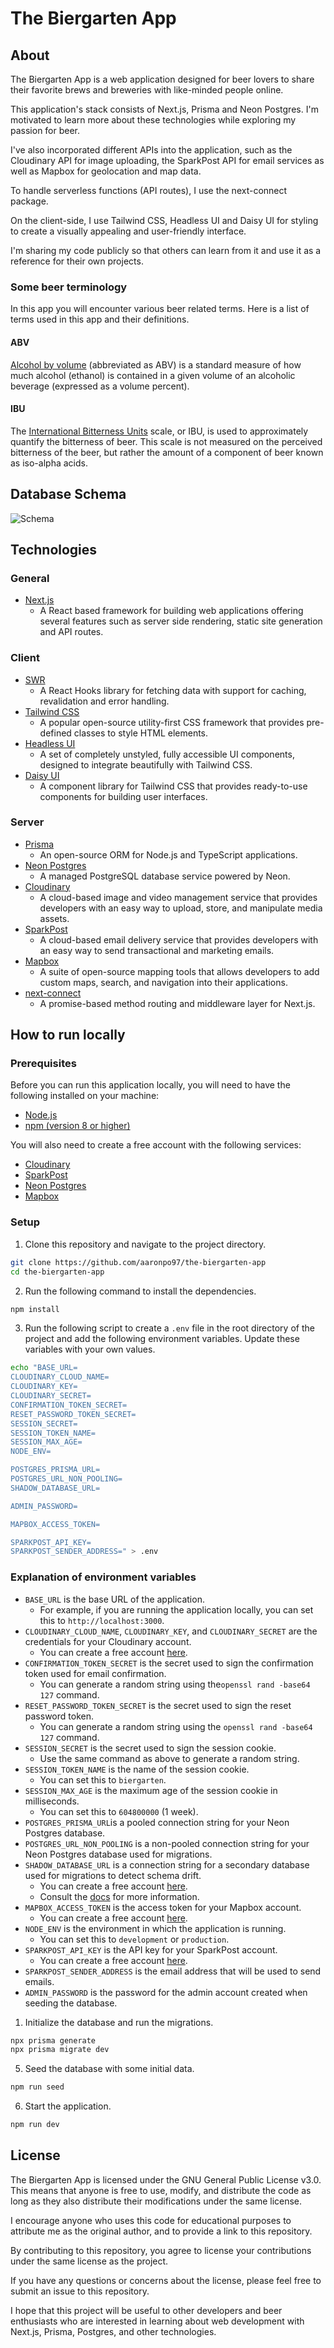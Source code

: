 # The Biergarten App

## About

The Biergarten App is a web application designed for beer lovers to share their favorite
brews and breweries with like-minded people online.

This application's stack consists of Next.js, Prisma and Neon Postgres. I'm motivated to
learn more about these technologies while exploring my passion for beer.

I've also incorporated different APIs into the application, such as the Cloudinary API for
image uploading, the SparkPost API for email services as well as Mapbox for geolocation
and map data.

To handle serverless functions (API routes), I use the next-connect package.

On the client-side, I use Tailwind CSS, Headless UI and Daisy UI for styling to create a
visually appealing and user-friendly interface.

I'm sharing my code publicly so that others can learn from it and use it as a reference
for their own projects.

### Some beer terminology

In this app you will encounter various beer related terms. Here is a list of terms used in
this app and their definitions.

#### ABV

[Alcohol by volume](https://en.wikipedia.org/wiki/Alcohol_by_volume) (abbreviated as ABV)
is a standard measure of how much alcohol (ethanol) is contained in a given volume of an
alcoholic beverage (expressed as a volume percent).

#### IBU

The
[International Bitterness Units](https://en.wikipedia.org/wiki/Beer_measurement#Bitterness)
scale, or IBU, is used to approximately quantify the bitterness of beer. This scale is not
measured on the perceived bitterness of the beer, but rather the amount of a component of
beer known as iso-alpha acids.

## Database Schema

![Schema](./schema.svg)

## Technologies

### General

- [Next.js](https://nextjs.org/)
  - A React based framework for building web applications offering several features such
    as server side rendering, static site generation and API routes.

### Client

- [SWR](https://swr.vercel.app/)
  - A React Hooks library for fetching data with support for caching, revalidation and
    error handling.
- [Tailwind CSS](https://tailwindcss.com/)
  - A popular open-source utility-first CSS framework that provides pre-defined classes to
    style HTML elements.
- [Headless UI](https://headlessui.dev/)
  - A set of completely unstyled, fully accessible UI components, designed to integrate
    beautifully with Tailwind CSS.
- [Daisy UI](https://daisyui.com/)
  - A component library for Tailwind CSS that provides ready-to-use components for
    building user interfaces.

### Server

- [Prisma](https://www.prisma.io/)
  - An open-source ORM for Node.js and TypeScript applications.
- [Neon Postgres](https://neon.tech/)
  - A managed PostgreSQL database service powered by Neon.
- [Cloudinary](https://cloudinary.com/)
  - A cloud-based image and video management service that provides developers with an easy
    way to upload, store, and manipulate media assets.
- [SparkPost](https://www.sparkpost.com/)
  - A cloud-based email delivery service that provides developers with an easy way to send
    transactional and marketing emails.
- [Mapbox](https://www.mapbox.com/)
  - A suite of open-source mapping tools that allows developers to add custom maps,
    search, and navigation into their applications.
- [next-connect](https://github.com/hoangvvo/next-connect#readme)
  - A promise-based method routing and middleware layer for Next.js.

## How to run locally

### Prerequisites

Before you can run this application locally, you will need to have the following installed
on your machine:

- [Node.js](https://nodejs.org/en/)
- [npm (version 8 or higher)](https://www.npmjs.com/get-npm)

You will also need to create a free account with the following services:

- [Cloudinary](https://cloudinary.com/users/register/free)
- [SparkPost](https://www.sparkpost.com/)
- [Neon Postgres](https://neon.tech/)
- [Mapbox](https://account.mapbox.com/auth/signup/)

### Setup

1. Clone this repository and navigate to the project directory.

```bash
git clone https://github.com/aaronpo97/the-biergarten-app
cd the-biergarten-app
```

2. Run the following command to install the dependencies.

```bash
npm install
```

3. Run the following script to create a `.env` file in the root directory of the project
   and add the following environment variables. Update these variables with your own
   values.

```bash
echo "BASE_URL=
CLOUDINARY_CLOUD_NAME=
CLOUDINARY_KEY=
CLOUDINARY_SECRET=
CONFIRMATION_TOKEN_SECRET=
RESET_PASSWORD_TOKEN_SECRET=
SESSION_SECRET=
SESSION_TOKEN_NAME=
SESSION_MAX_AGE=
NODE_ENV=

POSTGRES_PRISMA_URL=
POSTGRES_URL_NON_POOLING=
SHADOW_DATABASE_URL=

ADMIN_PASSWORD=

MAPBOX_ACCESS_TOKEN=

SPARKPOST_API_KEY=
SPARKPOST_SENDER_ADDRESS=" > .env
```

### Explanation of environment variables

- `BASE_URL` is the base URL of the application.
  - For example, if you are running the application locally, you can set this to
    `http://localhost:3000`.
- `CLOUDINARY_CLOUD_NAME`, `CLOUDINARY_KEY`, and `CLOUDINARY_SECRET` are the credentials
  for your Cloudinary account.
  - You can create a free account [here](https://cloudinary.com/users/register/free).
- `CONFIRMATION_TOKEN_SECRET` is the secret used to sign the confirmation token used for
  email confirmation.
  - You can generate a random string using the`openssl rand -base64 127` command.
- `RESET_PASSWORD_TOKEN_SECRET` is the secret used to sign the reset password token.
  - You can generate a random string using the `openssl rand -base64 127` command.
- `SESSION_SECRET` is the secret used to sign the session cookie.
  - Use the same command as above to generate a random string.
- `SESSION_TOKEN_NAME` is the name of the session cookie.
  - You can set this to `biergarten`.
- `SESSION_MAX_AGE` is the maximum age of the session cookie in milliseconds.
  - You can set this to `604800000` (1 week).
- `POSTGRES_PRISMA_URL`is a pooled connection string for your Neon Postgres database.
- `POSTGRES_URL_NON_POOLING` is a non-pooled connection string for your Neon Postgres
  database used for migrations.
- `SHADOW_DATABASE_URL` is a connection string for a secondary database used for
  migrations to detect schema drift.
  - You can create a free account [here](https://neon.tech).
  - Consult the [docs](https://neon.tech/docs/guides/prisma) for more information.
- `MAPBOX_ACCESS_TOKEN` is the access token for your Mapbox account.
  - You can create a free account [here](https://account.mapbox.com/auth/signup/).
- `NODE_ENV` is the environment in which the application is running.
  - You can set this to `development` or `production`.
- `SPARKPOST_API_KEY` is the API key for your SparkPost account.
  - You can create a free account [here](https://www.sparkpost.com/).
- `SPARKPOST_SENDER_ADDRESS` is the email address that will be used to send emails.
- `ADMIN_PASSWORD` is the password for the admin account created when seeding the
  database.

1. Initialize the database and run the migrations.

```bash
npx prisma generate
npx prisma migrate dev
```

5. Seed the database with some initial data.

```bash
npm run seed
```

6. Start the application.

```bash
npm run dev
```

## License

The Biergarten App is licensed under the GNU General Public License v3.0. This means that
anyone is free to use, modify, and distribute the code as long as they also distribute
their modifications under the same license.

I encourage anyone who uses this code for educational purposes to attribute me as the
original author, and to provide a link to this repository.

By contributing to this repository, you agree to license your contributions under the same
license as the project.

If you have any questions or concerns about the license, please feel free to submit an
issue to this repository.

I hope that this project will be useful to other developers and beer enthusiasts who are
interested in learning about web development with Next.js, Prisma, Postgres, and other
technologies.

